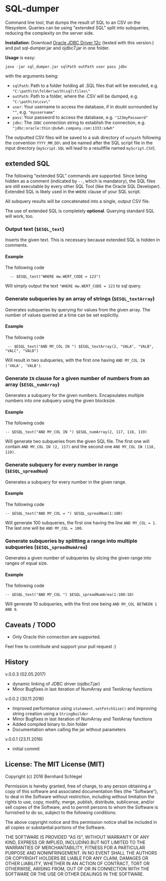 # SQL-dumper

Command line tool, that dumps the result of SQL to an CSV on the filesystem. Queries can be using "extended SQL"
split into subqueries, reducing the complexity on the server side.

**Installation**: 
Download [Oracle JDBC Driver 12c](http://www.oracle.com/technetwork/database/features/jdbc/jdbc-drivers-12c-download-1958347.html) (tested with this version.) and put sql-dumper.jar and ojdbc7.jar in one folder.

**Usage** is easy:

    java -jar sql_dumper.jar sqlPath outPath user pass jdbc

with the arguments being:

- `sqlPath`: Path to a folder holding all .SQL files that will be executed, e.g. `"C:\path\to\folder\with\sql\files\"`
- `outPath`: Path to a folder, where the .CSV will be dumped, e.g. `"C:\path\to\csv\"`
- `user`: Your username to access the database, if in doubt surrounded by `""`, e.g. `"myusername"`
- `pass`: Your password to access the database, e.g. `"123myPassword"`
- `jdbc`: The `JDBC` connection string to establish the connection, e.g. `"jdbc:oracle:thin:@sdwh.company.com:1333:sdwh"`

The outputted CSV files will be saved to a sub directory of `outpath` following the convention `YYYY_MM_DD\` and be
named after the SQL script file in the input directory (`myScript.SQL` will lead to a resultfile named `myScript.CSV`).

## extended SQL

The following "extended SQL" commands are supported. Since being hidden as a comment (indicated by `--`, which is mandatory), 
the SQL files are still executable by every other SQL Tool (like the Oracle SQL Developer). Extended SQL is likely used 
in the `WHERE` clause of your SQL script.

All subquery results will be concatenated into a single, output CSV file.

The use of extended SQL is completely **optional**. Querying standard SQL will work, too.

### Output text (`$ESQL_text`)

Inserts the given text. This is necessary because extended SQL is hidden in comments.

#### Example

The following code 

      -- $ESQL_text("WHERE mw.WERT_CODE = 123")
      
Will simply output the text `"WHERE mw.WERT_CODE = 123` to sql query.

### Generate subqueries by an array of strings (`$ESQL_textArray`)

Generates subqueries by querying for values from the given array. The number of values
queried at a time can be set explicitly.

#### Example

The following code

     -- $ESQL_text("AND MY_COL IN ") $ESQL_textArray(2, "VALA", "VALB", "VALC", "VALD")
     
Will result in two subqueries, with the first one having `AND MY_COL IN ('VALA', 'VALB')`.


### Generate `IN` clause for a given number of numbers from an array (`$ESQL_numArray`)

Generates a subquery for the given numbers. Encapsulates multiple numbers into one subquery using the given blocksize.

#### Example

The following code

    -- $ESQL_text("AND MY_COL IN ") $ESQL_numArray(2, 117, 118, 119)
    
Will generate two subqueries from the given SQL file. The first one will contain `AND MY_COL IN (2, 117)` and the second 
one `AND MY_COL IN (118, 119)`.

### Generate subquery for every number in range (`$ESQL_spreadNum`)

Generates a subquery for every number in the given range.

#### Example

The following code

    -- $ESQL_text("AND MY_COL = ") $ESQL_spreadNum(1:100)
    
Will generate 100 subqueries, the first one having the line `AND MY_COL = 1`. The last one will be `AND MY_COL = 100`.


### Generate subqueries by splitting a range into multiple subqueries (`$ESQL_spreadNumArea`)

Generates a given number of subqueries by slicing the given range into ranges of equal size.

#### Example

The following code

    -- $ESQL_text("AND MY_COL ") $ESQL_spreadNumArea(1:100:10)
    
Will generate 10 subqueries, with the first one being `AND MY_COL BETWEEN 1 AND 9`.

## Caveats / TODO

- Only Oracle thin connection are supported.

Feel free to contribute and support your pull request :)

## History
v.0.0.3 (02.05.2017)

- dynamic linking of JDBC driver (ojdbc7.jar) 
- Minor Bugfixes in last iteration of NumArray and TextArray functions 

v.0.0.2 (30.11.2016)

- Improved performance using `statement.setFetchSize()` and improving string creation using a `StringBuilder`
- Minor Bugfixes in last iteration of NumArray and TextArray functions 
- Added compiled binary to /bin folder
- Documentation when calling the jar without parameters

v.0.0.1 (23.11.2016)

- initial commit

## License: The MIT License (MIT)

Copyright (c) 2016 Bernhard Schlegel

Permission is hereby granted, free of charge, to any person obtaining a copy of this software and associated documentation files (the "Software"), to deal in the Software without restriction, including without limitation the rights to use, copy, modify, merge, publish, distribute, sublicense, and/or sell copies of the Software, and to permit persons to whom the Software is furnished to do so, subject to the following conditions:

The above copyright notice and this permission notice shall be included in all copies or substantial portions of the Software.

THE SOFTWARE IS PROVIDED "AS IS", WITHOUT WARRANTY OF ANY KIND, EXPRESS OR IMPLIED, INCLUDING BUT NOT LIMITED TO THE WARRANTIES OF MERCHANTABILITY, FITNESS FOR A PARTICULAR PURPOSE AND NONINFRINGEMENT. IN NO EVENT SHALL THE AUTHORS OR COPYRIGHT HOLDERS BE LIABLE FOR ANY CLAIM, DAMAGES OR OTHER LIABILITY, WHETHER IN AN ACTION OF CONTRACT, TORT OR OTHERWISE, ARISING FROM, OUT OF OR IN CONNECTION WITH THE SOFTWARE OR THE USE OR OTHER DEALINGS IN THE SOFTWARE.
